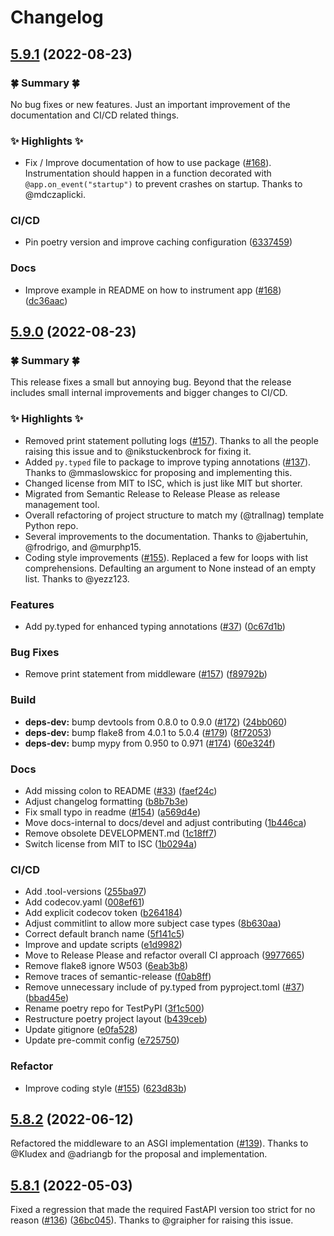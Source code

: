 # Changelog

## [5.9.1](https://github.com/trallnag/prometheus-fastapi-instrumentator/compare/v5.9.0...v5.9.1) (2022-08-23)


### 🍀 Summary 🍀

No bug fixes or new features. Just an important improvement of the documentation and CI/CD related things.

### ✨ Highlights ✨

* Fix / Improve documentation of how to use package ([#168](https://github.com/trallnag/prometheus-fastapi-instrumentator/pull/168)). Instrumentation should happen in a function decorated with `@app.on_event("startup")` to prevent crashes on startup. Thanks to @mdczaplicki.


### CI/CD

* Pin poetry version and improve caching configuration ([6337459](https://github.com/trallnag/prometheus-fastapi-instrumentator/commit/6337459156a9cd87d868953e6c6c8dabea064eb1))


### Docs

* Improve example in README on how to instrument app ([#168](https://github.com/trallnag/prometheus-fastapi-instrumentator/issues/168)) ([dc36aac](https://github.com/trallnag/prometheus-fastapi-instrumentator/commit/dc36aac1a530faa3970b19c1c68be4ee18c7c34b))


## [5.9.0](https://github.com/trallnag/prometheus-fastapi-instrumentator/compare/v5.8.2...v5.9.0) (2022-08-23)


### 🍀 Summary 🍀

This release fixes a small but annoying bug. Beyond that the release includes small internal improvements and bigger changes to CI/CD.


### ✨ Highlights ✨

* Removed print statement polluting logs ([#157](https://github.com/trallnag/prometheus-fastapi-instrumentator/pull/157)). Thanks to all the people raising this issue and to @nikstuckenbrock for fixing it.
* Added `py.typed` file to package to improve typing annotations ([#137](https://github.com/trallnag/prometheus-fastapi-instrumentator/pull/137)). Thanks to @mmaslowskicc for proposing and implementing this.
* Changed license from MIT to ISC, which is just like MIT but shorter.
* Migrated from Semantic Release to Release Please as release management tool.
* Overall refactoring of project structure to match my (@trallnag) template Python repo.
* Several improvements to the documentation. Thanks to @jabertuhin, @frodrigo, and @murphp15.
* Coding style improvements ([#155](https://github.com/trallnag/prometheus-fastapi-instrumentator/pull/155)). Replaced a few for loops with list comprehensions. Defaulting an argument to None instead of an empty list. Thanks to @yezz123.


### Features

* Add py.typed for enhanced typing annotations ([#37](https://github.com/trallnag/prometheus-fastapi-instrumentator/issues/37)) ([0c67d1b](https://github.com/trallnag/prometheus-fastapi-instrumentator/commit/0c67d1b8f51348979c00fd00d9457d3dd238df87))


### Bug Fixes

* Remove print statement from middleware ([#157](https://github.com/trallnag/prometheus-fastapi-instrumentator/issues/157)) ([f89792b](https://github.com/trallnag/prometheus-fastapi-instrumentator/commit/f89792b63d286e2ffd9241dc0b04c927f1102d07))


### Build

* **deps-dev:** bump devtools from 0.8.0 to 0.9.0 ([#172](https://github.com/trallnag/prometheus-fastapi-instrumentator/issues/172)) ([24bb060](https://github.com/trallnag/prometheus-fastapi-instrumentator/commit/24bb060a44b82b3b8d621d01af66dbd39773f2c7))
* **deps-dev:** bump flake8 from 4.0.1 to 5.0.4 ([#179](https://github.com/trallnag/prometheus-fastapi-instrumentator/issues/179)) ([8f72053](https://github.com/trallnag/prometheus-fastapi-instrumentator/commit/8f7205320ed648ef07fa21d7f699cf06cef3d4eb))
* **deps-dev:** bump mypy from 0.950 to 0.971 ([#174](https://github.com/trallnag/prometheus-fastapi-instrumentator/issues/174)) ([60e324f](https://github.com/trallnag/prometheus-fastapi-instrumentator/commit/60e324fb24f262f01f3d36be38c4e5e705523425))


### Docs

* Add missing colon to README ([#33](https://github.com/trallnag/prometheus-fastapi-instrumentator/issues/33)) ([faef24c](https://github.com/trallnag/prometheus-fastapi-instrumentator/commit/faef24c5aa4794cf1564ba871b15b736de303a86))
* Adjust changelog formatting ([b8b7b3e](https://github.com/trallnag/prometheus-fastapi-instrumentator/commit/b8b7b3ea2319947d8d5f9b8fb10c559267838516))
* Fix small typo in readme ([#154](https://github.com/trallnag/prometheus-fastapi-instrumentator/issues/154)) ([a569d4e](https://github.com/trallnag/prometheus-fastapi-instrumentator/commit/a569d4e58147a707c43e0fb698457c7ec7e13150))
* Move docs-internal to docs/devel and adjust contributing ([1b446ca](https://github.com/trallnag/prometheus-fastapi-instrumentator/commit/1b446ca3283514dcfbdaf9a1c5aa0f3a031ace45))
* Remove obsolete DEVELOPMENT.md ([1c18ff7](https://github.com/trallnag/prometheus-fastapi-instrumentator/commit/1c18ff72df97892680c9da7c0193997c6795dc83))
* Switch license from MIT to ISC ([1b0294a](https://github.com/trallnag/prometheus-fastapi-instrumentator/commit/1b0294ac03b3369cae9b6cc675b9c94e1a4c0d76))


### CI/CD

* Add .tool-versions ([255ba97](https://github.com/trallnag/prometheus-fastapi-instrumentator/commit/255ba97ee3dfbdada5fe300362b2725c075da0f8))
* Add codecov.yaml ([008ef61](https://github.com/trallnag/prometheus-fastapi-instrumentator/commit/008ef6136eba8d133a69de6f15ff14c39966fa2f))
* Add explicit codecov token ([b264184](https://github.com/trallnag/prometheus-fastapi-instrumentator/commit/b264184cea3bfdb318fb007ed0972814a41014eb))
* Adjust commitlint to allow more subject case types ([8b630aa](https://github.com/trallnag/prometheus-fastapi-instrumentator/commit/8b630aa2734696effe78e95ab638b08fb594c908))
* Correct default branch name ([5f141c5](https://github.com/trallnag/prometheus-fastapi-instrumentator/commit/5f141c59cc1b34b4cdbb2a77ba0edfc6c757356e))
* Improve and update scripts ([e1d9982](https://github.com/trallnag/prometheus-fastapi-instrumentator/commit/e1d998213b811c20f09e9c717efd2a97165b7939))
* Move to Release Please and refactor overall CI approach ([9977665](https://github.com/trallnag/prometheus-fastapi-instrumentator/commit/99776659515910a7c1369bcc7db916d440590ee7))
* Remove flake8 ignore W503 ([6eab3b8](https://github.com/trallnag/prometheus-fastapi-instrumentator/commit/6eab3b87fac913cf36b0266255304a917dec7b4f))
* Remove traces of semantic-release ([f0ab8ff](https://github.com/trallnag/prometheus-fastapi-instrumentator/commit/f0ab8ff070b620e5c9e6f69b3e5111e52f830427))
* Remove unnecessary include of py.typed from pyproject.toml ([#37](https://github.com/trallnag/prometheus-fastapi-instrumentator/issues/37)) ([bbad45e](https://github.com/trallnag/prometheus-fastapi-instrumentator/commit/bbad45ec1ab5baa0aca02e06857ee97ad466ab19))
* Rename poetry repo for TestPyPI ([3f1c500](https://github.com/trallnag/prometheus-fastapi-instrumentator/commit/3f1c500a69e90300056b7098b7a85ebe3efc19b5))
* Restructure poetry project layout ([b439ceb](https://github.com/trallnag/prometheus-fastapi-instrumentator/commit/b439ceb073703804156fcd42734cae3c7ffee59e))
* Update gitignore ([e0fa528](https://github.com/trallnag/prometheus-fastapi-instrumentator/commit/e0fa5286f841daac6486c0c3758c7edc1c30796e))
* Update pre-commit config ([e725750](https://github.com/trallnag/prometheus-fastapi-instrumentator/commit/e72575009fc628e9ccc8f39b74b16cd2028dd1f8))


### Refactor

* Improve coding style ([#155](https://github.com/trallnag/prometheus-fastapi-instrumentator/issues/155)) ([623d83b](https://github.com/trallnag/prometheus-fastapi-instrumentator/commit/623d83b86278d2627084b9fe9547f1af07531042))


## [5.8.2](https://github.com/trallnag/prometheus-fastapi-instrumentator/compare/v5.8.1...v5.8.2) (2022-06-12)

Refactored the middleware to an ASGI implementation ([#139](https://github.com/trallnag/prometheus-fastapi-instrumentator/issues/139)). Thanks to @Kludex and @adriangb for the proposal and implementation.


## [5.8.1](https://github.com/trallnag/prometheus-fastapi-instrumentator/compare/v5.8.0...v5.8.1) (2022-05-03)

Fixed a regression that made the required FastAPI version too strict for no reason ([#136](https://github.com/trallnag/prometheus-fastapi-instrumentator/issues/136)) ([36bc045](https://github.com/trallnag/prometheus-fastapi-instrumentator/commit/36bc045c5eb247fa7a83c25cc161f95b5d4b314d)). Thanks to @graipher for raising this issue.
